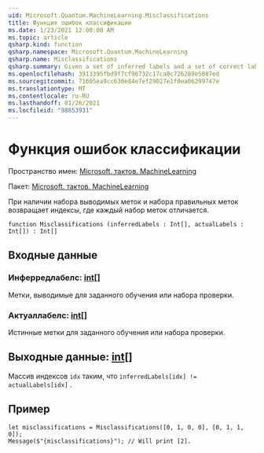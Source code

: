 ```yaml
---
uid: Microsoft.Quantum.MachineLearning.Misclassifications
title: Функция ошибок классификации
ms.date: 1/23/2021 12:00:00 AM
ms.topic: article
qsharp.kind: function
qsharp.namespace: Microsoft.Quantum.MachineLearning
qsharp.name: Misclassifications
qsharp.summary: Given a set of inferred labels and a set of correct labels, returns indices for where each set of labels differs.
ms.openlocfilehash: 3913395fbd9f7cf96732c17ca0c726289e5087ed
ms.sourcegitcommit: 71605ea9cc630e84e7ef29027e1f0ea06299747e
ms.translationtype: MT
ms.contentlocale: ru-RU
ms.lasthandoff: 01/26/2021
ms.locfileid: "98853931"
---
```

# <a name="misclassifications-function"></a>Функция ошибок классификации

Пространство имен: [Microsoft. тактов. MachineLearning](xref:Microsoft.Quantum.MachineLearning)

Пакет: [Microsoft. тактов. MachineLearning](https://nuget.org/packages/Microsoft.Quantum.MachineLearning)


При наличии набора выводимых меток и набора правильных меток возвращает индексы, где каждый набор меток отличается.

```qsharp
function Misclassifications (inferredLabels : Int[], actualLabels : Int[]) : Int[]
```


## <a name="input"></a>Входные данные

### <a name="inferredlabels--int"></a>Инферредлабелс: [int](xref:microsoft.quantum.lang-ref.int)[]

Метки, выводимые для заданного обучения или набора проверки.


### <a name="actuallabels--int"></a>Актуаллабелс: [int](xref:microsoft.quantum.lang-ref.int)[]

Истинные метки для заданного обучения или набора проверки.



## <a name="output--int"></a>Выходные данные: [int](xref:microsoft.quantum.lang-ref.int)[]

Массив индексов `idx` таким, что `inferredLabels[idx] != actualLabels[idx]` .

## <a name="example"></a>Пример

```qsharp
let misclassifications = Misclassifications([0, 1, 0, 0], [0, 1, 1, 0]);
Message($"{misclassifications}"); // Will print [2].
```